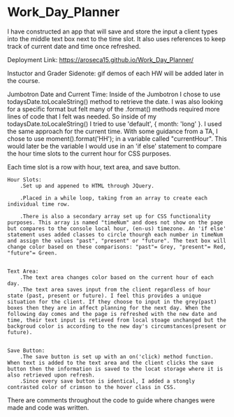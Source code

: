 # Work_Day_Planner
I have constructed an app that will save and store the input a client types into the middle text box next to the time slot. It also uses references to keep track of current date and time once refreshed.

Deployment Link: https://aroseca15.github.io/Work_Day_Planner/

Instuctor and Grader Sidenote: gif demos of each HW will be added later in the course.


Jumbotron Date and Current Time:
    Inside of the Jumbotron I chose to use todaysDate.toLocaleString() method to retrieve the date. I was also looking for a specific format but felt many of the .format() methods required more lines of code that I felt was needed. So inside of my todaysDate.toLocaleString() I tried to use 'default', { month: 'long' }. I used the same approach for the current time. With some guidance from a TA, I chose to use        moment().format('HH'); in a variable called "currentHour". This would later be the variable I would use in an 'if else' statement to compare the hour time slots to the current hour for CSS purposes.


Each time slot is a row with hour, text area, and save button. 

    Hour Slots:
        .Set up and appened to HTML through JQuery.

        .Placed in a while loop, taking from an array to create each individual time row.

        .There is also a secondary array set up for CSS functionality purposes. This array is named "timeNum" and does not show on the page but compares to the console local hour, (en-us) timezone. An 'if else' statement uses added classes to circle thourgh each number in timeNum and assign the values "past", "present" or "future". The text box will change color based on these comparisons: "past"= Grey, "present"= Red, "future"= Green.


    Text Area:
        .The text area changes color based on the current hour of each day. 
        .The text area saves input from the client regardless of hour state (past, present or future). I feel this provides a unique situation for the client. If they choose to input in the grey(past) boxes then they are in affect planning for the next day. When the following day comes and the page is refreshed with the new date and time, their text input is retieved from local stoage unchanged but the backgroud color is according to the new day's circumstances(present or future).      


    Save Button:
        .The save button is set up with an on('click) method function. When text is added to the text area and the client clicks the save button then the information is saved to the locat storage where it is also retrieved upon refresh.
        .Since every save button is identical, I added a stongly contrasted color of crimson to the hover class in CSS.
    

There are comments throughout the code to guide where changes were made and code was written.
